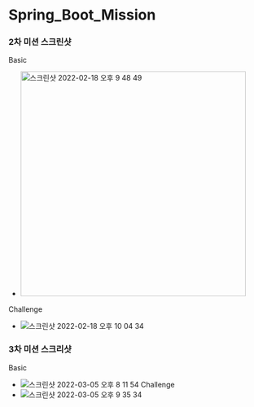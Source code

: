 # Spring_Boot_Mission

### 2차 미션 스크린샷
Basic
- <img width="442" alt="스크린샷 2022-02-18 오후 9 48 49" src="https://user-images.githubusercontent.com/8775409/154686465-c9917db4-9494-42b3-9549-a5a86d12942c.png"> 
Challenge
- ![스크린샷 2022-02-18 오후 10 04 34](https://user-images.githubusercontent.com/8775409/154689001-707b77a9-5f58-442d-a220-4bfbdc1e1b27.png)

### 3차 미션 스크리샷
Basic
- ![스크린샷 2022-03-05 오후 8 11 54](https://user-images.githubusercontent.com/8775409/156880663-3e62cd8f-2d3d-48ef-8b2f-3e257e16fde0.png)
Challenge
- ![스크린샷 2022-03-05 오후 9 35 34](https://user-images.githubusercontent.com/8775409/156883339-f7ca0a9a-c60e-4684-98cf-6aa3419941d6.png)
